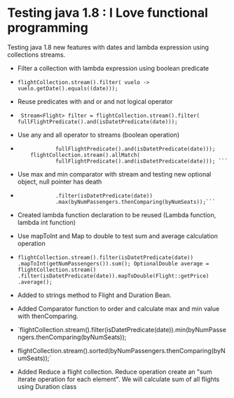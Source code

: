 Testing java 1.8 : I Love functional programming
========================

Testing java 1.8 new features with dates and lambda expression using collections streams.

-  Filter a collection with lambda expression using boolean predicate
 - 
     `flightCollection.stream().filter(
				vuelo -> vuelo.getDate().equals((date)));`
-  Reuse predicates with and or and not logical operator
 -  
	` 
	 Stream<Flight> filter = flightCollection.stream().filter(
	 fullFlightPredicate().and(isDatetPredicate(date)));
	`
	
-  Use any and all operator to streams (boolean operation)
 -  ```flightCollection.stream().anyMatch(
				fullFlightPredicate().and(isDatetPredicate(date)));
		flightCollection.stream().allMatch(
				fullFlightPredicate().and(isDatetPredicate(date))); ``` 
-  Use max and min comparator with stream and testing  new optional object, null pointer has death
 -  ```Optional<Flight> max = flightCollection.stream()
				.filter(isDatetPredicate(date))
				.max(byNumPassengers.thenComparing(byNumSeats));```  
-  Created lambda function declaration to be reused (Lambda function, lambda int function)
-  Use mapToInt and Map to double to test sum and average calculation operation
 -  `flightCollection.stream().filter(isDatetPredicate(date))
				.mapToInt(getNumPassengers()).sum();
OptionalDouble average = flightCollection.stream()
				.filter(isDatetPredicate(date)).mapToDouble(Flight::getPrice)
				.average();`
-  Added to strings method to Flight and Duration Bean.
-  Added Comparator function to order and calculate max and min value with thenComparing.
 - `flightCollection.stream().filter(isDatetPredicate(date)).min(byNumPassengers.thenComparing(byNumSeats));
 - flightCollection.stream().sorted(byNumPassengers.thenComparing(byNumSeats));`
-  Added Reduce a flight collection. Reduce operation create an "sum iterate operation for each element". We will calculate sum of all flights using Duration class
   
